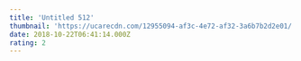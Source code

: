 ```yaml
---
title: 'Untitled 512'
thumbnail: 'https://ucarecdn.com/12955094-af3c-4e72-af32-3a6b7b2d2e01/'
date: 2018-10-22T06:41:14.000Z
rating: 2
---
```

